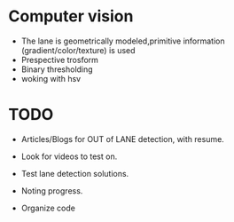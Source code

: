 
# Computer vision
- The lane is geometrically modeled,primitive information (gradient/color/texture) is used
- Prespective trosform
- Binary thresholding
- woking with hsv



# TODO
 - Articles/Blogs for OUT of LANE detection, with resume.
 - Look for videos to test on.
 - Test lane detection solutions.

 - Noting progress.
 - Organize code